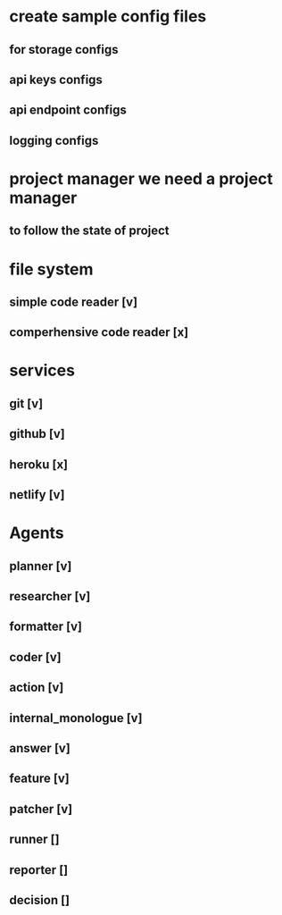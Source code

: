 # create sample config files 

## for storage configs
## api keys configs
## api endpoint configs
## logging configs

# project manager we need a project manager
## to follow the state of project

# file system
## simple code reader [v]
## comperhensive code reader [x]

# services
## git [v]
## github [v]
## heroku [x]
## netlify [v]

# Agents
## planner [v]
## researcher [v]
## formatter [v]
## coder [v]
## action [v]
## internal_monologue [v]
## answer [v]
## feature [v]
## patcher [v]
## runner []
## reporter []
## decision []